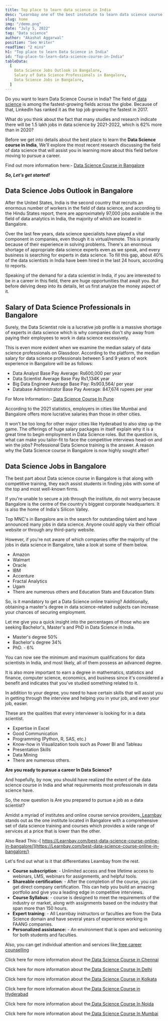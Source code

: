 ```yaml
---
title: Top place to learn data science in India
desc: "Learnbay one of the best instutute to learn data science course in India, so Enroll Now And Get Your Dream Job!"
slug: home
img: "/demo.png"
date: "July 5, 2022"
tag: "Data science"
author: "Akashat Aggarwal"
position: "Seo Writer"
readTime: "2 mins"
h1: "Top place to learn Data Science in India"
id: "Top-place-to-learn-data-science-course-in-India"
tableData:
  [
    Data Science Jobs Outlook in Bangalore,
    Salary of Data Science Professionals in Bangalore,
    Data Science Jobs in Bangalore,
  ]
---
```


Do you want to learn Data Science Course in India? The field of[ data science](https://en.wikipedia.org/wiki/Data_science) is among the fastest-growing fields across the globe. Because of that, LinkedIn has ranked it as the top job growing the fastest in 2017.

What do you think about the fact that many studies and research indicate there will be 1.5 lakh jobs in data science by 2021-2022, which is 62% more than in 2020?

Before we get into details about the best place to learn the **Data Science course in India**, We'll explore the most recent research discussing the field of data science that will assist you in learning more about this field before moving to pursue a career.

Find out more information here:- [ Data Science Course in Bangalore](https://Learnbay.com/data-science-course-in-bangalore/)

**_So, Let's get started!_**

## Data Science Jobs Outlook in Bangalore

After the United States, India is the second country that recruits an enormous number of workers in the field of data science, and according to the Hindu States report, there are approximately 97,000 jobs available in the field of data analytics in India, the majority of which are located in Bangalore.

Over the last few years, data science specialists have played a vital component in companies, even though it is virtual/remote. This is primarily because of their experience in solving problems. There's an enormous shortage of appropriate data science experts even as we speak, and every business is searching for experts in data science. To fill this gap, about 40% of the data scientists in India have been hired in the last 24 hours, according to reports.

Speaking of the demand for a data scientist in India, if you are interested to be in a career in this field, there are huge opportunities that await you. But before delving deep into its details, let us first analyze the money aspect of it.

## Salary of Data Science Professionals in Bangalore

Surely, the Data Scientist role is a lucrative job profile is a massive shortage of experts in data science which is why companies don't shy away from paying their employees to work in data science excessively.

This is even more evident when we examine the median salary of data science professionals on Glassdoor. According to the platform, the median salary for data science professionals between 5 and 9 years of work experience in Bangalore will be as follows:

- Data Analyst
  Base Pay Average: Rs600,000 per year
- Data Scientist
  Average Base Pay Rs1,134K year
- Big Data Engineer
  Average Base Pay: Rs903,564/ per year
- Database Administrator
  Base Pay Average: 847,674 rupees per year

For More Information:-[ Data Science Course In Pune](https://Learnbay.com/data-science-course-in-Pune/)

According to the 2021 statistics, employers in cities like Mumbai and Bangalore offers more lucrative salaries than those in other cities.

It won't be too long for other major cities like Hyderabad to also step up the game. The offerings of huge salary packages in itself explain why it is a great time to begin employment in Data Science roles. But the question is, what can make you tailor-fit to face the competitive interviews head-on and win the jobs? Professional Data Science training is the answer. A reason why the Data Science course in Bangalore is now highly sought after!

## Data Science Jobs in Bangalore

The best part about Data science course in Bangalore is that along with competitive training, they each assist students in finding jobs with some of the top and most well-known firms.

If you're unable to secure a job through the institute, do not worry because Bangalore is the centre of the country's biggest corporate headquarters. It is also the home of India's Silicon Valley.

Top MNC's in Bangalore are in the search for outstanding talent and have announced many jobs in data science. Anyone could apply via their official website or through any third-party website.

However, if you're not aware of which companies offer the majority of the jobs in data science in Bangalore, take a look at some of them below.

- Amazon
- Walmart
- Oracle
- IBM
- Accenture
- Fractal Analytics
- Ugam
- There are numerous others and Education Stats and Education Stats

So, is it mandatory to get a Data Science online training? Additionally, obtaining a master's degree in data science-related subjects can increase your chances of securing employment.

Let me give you a quick insight into the percentages of those who are seeking Bachelor's, Master's and PhD in Data Science in India.

- Master's degree 50%
- Bachelor's degree 34%
- PhD. - 6%

You can now see the minimum and maximum qualifications for data scientists in India, and most likely, all of them possess an advanced degree.

It is also more important to earn a degree in mathematics, statistics and finance, computer science, economics, and business since it's considered a benefit and indicates that you've studied something related to it.

In addition to your degree, you need to have certain skills that will assist you in getting through the interview and helping you in your job, and even your job, easier.

These are the qualities that every interviewer is looking for in a data scientist.

- Expertise in Excel
- Good Communication
- Programming (Python, R, SAS, etc.)
- Know-how in Visualization tools such as Power BI and Tableau
- Presentation Skills
- Data Mining
- There are numerous others.

**Are you ready to pursue a career In Data Science?**

And hopefully, by now, you should have realized the extent of the data science course in India and what requirements most professionals in data science have.

So, the now question is Are you prepared to pursue a job as a data scientist?

Amidst a myriad of institutes and online course service providers,[ Learnbay](https://Learnbay.com/) stands out as the one institute located in Bangalore with a comprehensive set of data science training and courses which provides a wide range of services at a price that is lower than the other.

Also Read This:-[ https://Learnbay.com/best-data-science-course-online-in-bangalore/](https://Learnbay.com/best-data-science-course-online-in-bangalore/)

Let's find out what is it that differentiates Learnbay from the rest.

- **Course subscription**: - Unlimited access and free lifetime access to webinars, LMS, webinars for assignments, and helpful tools.
- **Shareable certification**: - After the completion of the course, you can get direct company certification. This can help you build an amazing portfolio and give you a leading edge in competitive interviews.
- **Course Syllabus**: - course is designed to meet the requirements of the industry or market, along with assignments based on the industry that span more than 150 hours.
- **Expert training**: - All Learnbay instructors or faculties are from the Data Science domain and have several years of experience working in FAANG companies.
- **Personalized assistance:** - An environment that is open and welcoming for both students and faculties.

Also, you can get individual attention and services like[ free career counselling](https://Learnbay.com/contact/)

Click here for more information about the[ Data Science Course in Chennai](https://Learnbay.com/data-science-course-in-chennai/)

Click here for more information about the[ Data Science Course In Delhi](https://Learnbay.com/data-science-course-in-delhi/)

Click here for more information about the[ Data Science Course in Kolkata](https://Learnbay.com/data-science-course-in-kolkata/)

Click here for more information about the[ Data Science Course in Hyderabad](https://Learnbay.com/data-science-course-in-hyderabad/)

Click here for more information about the[ Data Science Course In Noida ](https://Learnbay.com/data-science-course-with-placement-in-noida/)

Click here for more information about the[ Data Science Course In Mumbai](https://Learnbay.com/data-science-course-in-mumbai/)
